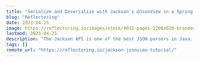 ```yaml
---
title: "Serialize and Deserialize with Jackson's @JsonView in a Spring Boot Application"
blog: "Reflectoring"
date: 2023-04-25
image: https://reflectoring.io/images/stock/0012-pages-1200x628-branded.jpg
lastmod: 2023-04-25
description: "The Jackson API is one of the best JSON parsers in Java. Spring integrates well with Jackson and with every new Spring release, newer Jackson features get in..."
tags: []
remote_url: "https://reflectoring.io/jackson-jsonview-tutorial/"
---
```

